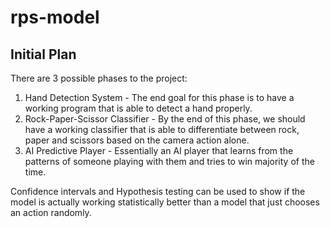 # rps-model


## Initial Plan
There are 3 possible phases to the project:

1. Hand Detection System - The end goal for this phase is to have a working program that is able to detect a hand properly.
2. Rock-Paper-Scissor Classifier - By the end of this phase, we should have a working classifier that is able to differentiate between rock, paper and scissors based on the camera action alone.
3. AI Predictive Player - Essentially an AI player that learns from the patterns of someone playing with them and tries to win majority of the time.

Confidence intervals and Hypothesis testing can be used to show if the model is actually working statistically better than a model that just chooses an action randomly. 
